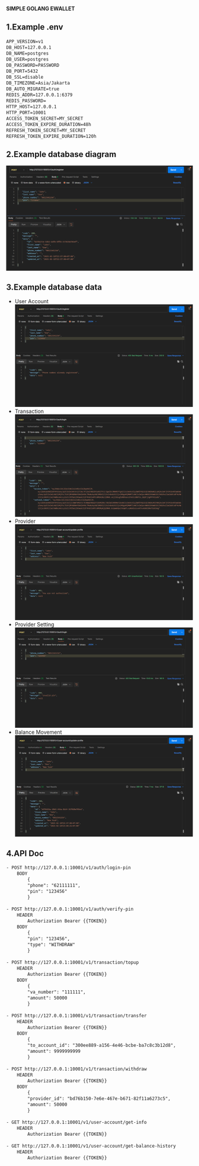 **SIMPLE GOLANG EWALLET**

## 1.Example .env
```
APP_VERSION=v1
DB_HOST=127.0.0.1
DB_NAME=postgres
DB_USER=postgres
DB_PASSWORD=PASSWORD
DB_PORT=5432
DB_SSL=disable
DB_TIMEZONE=Asia/Jakarta
DB_AUTO_MIGRATE=true
REDIS_ADDR=127.0.0.1:6379
REDIS_PASSWORD=
HTTP_HOST=127.0.0.1
HTTP_PORT=10001
ACCESS_TOKEN_SECRET=MY_SECRET
ACCESS_TOKEN_EXPIRE_DURATION=48h
REFRESH_TOKEN_SECRET=MY_SECRET
REFRESH_TOKEN_EXPIRE_DURATION=120h
```

## 2.Example database diagram

![img.png](img.png)

## 3.Example database data

 - User Account
![img_1.png](img_1.png)
 - Transaction
![img_2.png](img_2.png)
 - Provider
![img_4.png](img_4.png)
 - Provider Setting
![img_3.png](img_3.png)
 - Balance Movement
![img_5.png](img_5.png)

## 4.API Doc
```
- POST http://127.0.0.1:10001/v1/auth/login-pin
    BODY
        {
        "phone": "62111111",
        "pin": "123456"
        }
        
- POST http://127.0.0.1:10001/v1/auth/verify-pin
    HEADER
        Authorization Bearer {{TOKEN}}
    BODY
        {
        "pin": "123456",
        "type": "WITHDRAW"
        }
        
- POST http://127.0.0.1:10001/v1/transaction/topup
    HEADER
        Authorization Bearer {{TOKEN}}
    BODY
        {
        "va_number": "111111",
        "amount": 50000
        }
        
- POST http://127.0.0.1:10001/v1/transaction/transfer
    HEADER
        Authorization Bearer {{TOKEN}}
    BODY
        {
        "to_account_id": "300ee889-a156-4e46-bcbe-ba7c8c3b12d8",
        "amount": 9999999999
        }
        
- POST http://127.0.0.1:10001/v1/transaction/withdraw
    HEADER
        Authorization Bearer {{TOKEN}}
    BODY
        {
        "provider_id": "bd76b150-7e6e-467e-b671-82f11a6273c5",
        "amount": 50000
        }
        
- GET http://127.0.0.1:10001/v1/user-account/get-info
    HEADER
        Authorization Bearer {{TOKEN}}
        
- GET http://127.0.0.1:10001/v1/user-account/get-balance-history
    HEADER
        Authorization Bearer {{TOKEN}}
```